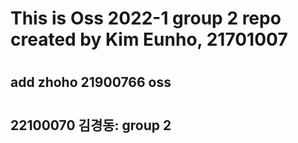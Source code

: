 # <h1>This is Oss 2022-1 group 2 repo created by Kim Eunho, 21701007 </h1>
# <h2>add zhoho 21900766 oss</h2>
# <h2>22100070 김경동: group 2</h2>

